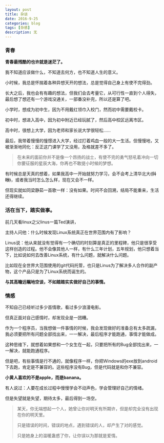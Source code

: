 ```yaml
---
layout: post
title: 杂谈
date: 2016-9-25
categories: blog
tags: [杂感]
description: 无
---
```


### 青春

**青春最残酷的也许就是迷茫了。**

我不知道应该做什么，不知道去何方，也不知道人生的意义。

小时候，我总是怀揣着各种异想天开的想法，总是觉得自己身上有使不完得劲。

长大之后，我也会有有趣的想法，但我们会去考量它，从可行性一直到个人得失，最后想了想还有一个游戏没通关，一部番没补完，所以还是算了吧。



小学时，想成为初中生，因为不用戴红领巾入校门，然而初中需要戴校卡。

初中时，想进入高中，因为初中附近已经玩腻了，然后高中校区远离市区。

高中时，很想上大学，因为老师和家长说大学很轻松……



最后，我带着慢慢的憧憬进入大学，经过打着鸡血一般的大一生活。但慢慢地，又被渐渐地同化：反正这门课学了又没用，及格就差不多了。

> 在未来的面前你并不是像一个昂扬的战士，有使不完的勇气怒吼着冲向一切你要征服的星辰大海，你再也不敢提小时候的梦想。

有时候总是天真的想着，如果我高中一开始就努力学习，会不会考上清华北大~~(斜眼)~~，或者我当时怎么怎么样，现在又会不一样。

但现实就如同梁静茹一首歌一样：没有如果。时间不会回溯，结局不能重来，生活还得继续。



### **活在当下，踏实做事。**

前几天看linux之父linus一篇Ted演讲，

主持人问他：什么时候发现Linux系统真正在世界范围内有了影响？

Linus说：他从来就没有觉得有一个确切的时刻算是真正的里程碑，他只是很享受这样创造的过程。他不会像其他人一样，有什么三年计划，五年规划，他只想着当下，比如说如何去改善Linux系统，有什么问题，就解决什么问题。

比如现在全世界大范围使用的git代码托管，也只是Linus为了解决多人合作的副产物，这个产品只是为了Linux系统而诞生的。

**与其高瞻远瞩地空谈，不如踏踏实实做好自己的事情。**



### 情感

不知自己已经听过多少首情歌，看过多少浪漫电影。

但真正面对自己感情时，却发现全是一团糟。

作为一个程序员，当我想做一件事情的时候，我会发现做好的准备总有太多疏漏，我必须要把所有问题全部找出来，一一解决，最后程序才能跑通，事情才能做成。

这种思维下，就想着如果想和一个女生在一起，只要把所有的Bug全部找出来，一一解决，就能跑通程序。

但是吧，有些事情是行不通的，就像程序一样，你把Windows的exe放到android下去跑，肯定是不兼容的。这些程序没有Bug，但是代码就是和你不兼容。

**小黄人喜欢的不是apple，而是banana。**



有人说过：人要在成长过程中慢慢学会不动声色，学会管理好自己的情绪。

但是失望就是失望，期待太多，最后得到一场空。

> 某天，你无端想起一个人，她曾让你对明天有所期许，但是却完全没有出现在你的明天里。
>
> 只是错误的时间，错误的地点，遇到错误的人，却产生了对的感觉。
>
> 只是她身上的温暖蛊惑了你，让你误以为那就是爱情。





